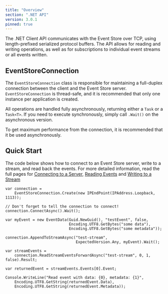 ```yaml
---
title: "Overview"
section: ".NET API"
version: 3.0.1
pinned: true
---
```


The .NET Client API communicates with the Event Store over TCP, using length-prefixed serialized protocol buffers. The API allows for reading and writing operations, as well as for subscriptions to individual event streams or all events written.

## EventStoreConnection

The `EventStoreConnection` class is responsible for maintaining a full-duplex connection between the client and the Event Store server. `EventStoreConnection` is thread-safe, and it is recommended that only one instance per application is created.

All operations are handled fully asynchronously, returning either a `Task` or a `Task<T>`. If you need to execute synchronously, simply call `.Wait()` on the asynchronous version.

<span class="note">
To get maximum performance from the connection, it is recommended that it be used asynchronously.
</span>

## Quick Start

The code below shows how to connect to an Event Store server, write to a stream, and read back the events. For more detailed information, read the full pages for [Connecting to a Server](./connecting-to-a-server/), [Reading Events](./reading-events/) and [Writing to a Stream](./writing-to-a-stream/)

```CSharp
var connection =
    EventStoreConnection.Create(new IPEndPoint(IPAddress.Loopback, 1113));

// Don't forget to tell the connection to connect!
connection.ConnectAsync().Wait();

var myEvent = new EventData(Guid.NewGuid(), "testEvent", false,
                            Encoding.UTF8.GetBytes("some data"),
                            Encoding.UTF8.GetBytes("some metadata"));

connection.AppendToStreamAsync("test-stream",
                               ExpectedVersion.Any, myEvent).Wait();

var streamEvents =
    connection.ReadStreamEventsForwardAsync("test-stream", 0, 1, false).Result;

var returnedEvent = streamEvents.Events[0].Event;

Console.WriteLine("Read event with data: {0}, metadata: {1}",
    Encoding.UTF8.GetString(returnedEvent.Data),
    Encoding.UTF8.GetString(returnedEvent.Metadata));
```
